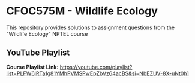 # CFOC575M - Wildlife Ecology
This repository provides solutions to assignment questions from the "Wildlife Ecology" NPTEL course

## YouTube Playlist
**Course Playlist Link:** https://youtube.com/playlist?list=PLFW6lRTa1g81YMhPVMSPwEpZbVz64acBS&si=NbEZUV-8X-uNt0h1


